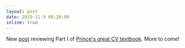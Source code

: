 ```yaml
---
layout: post
date: 2019-11-9 08:20:00
inline: true
---
```


New [post](blog/2019/prince-cv-part1) reviewing Part I of [Prince's great CV textbook](http://www.computervisionmodels.com/).  More to come!